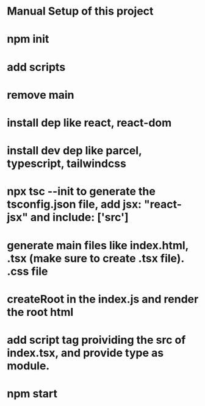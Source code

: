 # Manual Setup of this project


# npm init 
# add scripts
# remove main
# install dep like react, react-dom
# install dev dep like parcel, typescript, tailwindcss
# npx tsc --init to generate the tsconfig.json file, add jsx: "react-jsx" and include: ['src']
# generate main files like index.html, .tsx (make sure to create .tsx file). .css file
# createRoot in the index.js and render the root html
# add script tag proividing the src of index.tsx, and provide type as module.
# npm start
